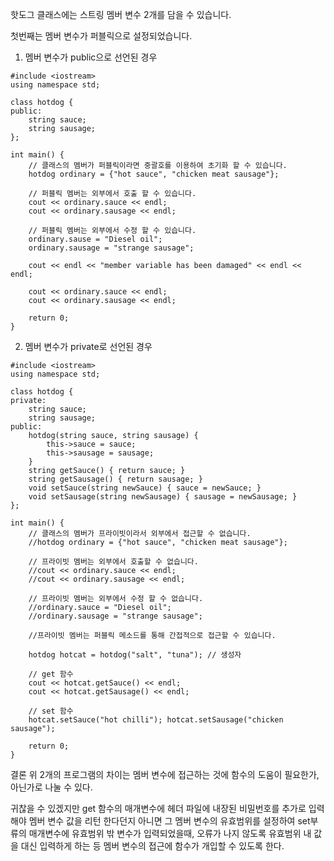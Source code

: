 핫도그 클래스에는 스트링 멤버 변수 2개를 담을 수 있습니다.

첫번째는 멤버 변수가 퍼블릭으로 설정되었습니다.


1. 멤버 변수가 public으로 선언된 경우
```
#include <iostream>
using namespace std;

class hotdog {
public:
	string sauce;
	string sausage;
};

int main() {
	// 클래스의 멤버가 퍼블릭이라면 중괄호를 이용하여 초기화 할 수 있습니다.
	hotdog ordinary = {"hot sauce", "chicken meat sausage"};

	// 퍼블릭 멤버는 외부에서 호출 할 수 있습니다.
	cout << ordinary.sauce << endl;
	cout << ordinary.sausage << endl;

	// 퍼블릭 멤버는 외부에서 수정 할 수 있습니다.
	ordinary.sause = "Diesel oil";
	ordinary.sausage = "strange sausage";

	cout << endl << "member variable has been damaged" << endl << endl;

	cout << ordinary.sauce << endl;
	cout << ordinary.sausage << endl;

	return 0;
}
```
2. 멤버 변수가 private로 선언된 경우
```
#include <iostream>
using namespace std;

class hotdog {
private:
	string sauce;
	string sausage;
public:
	hotdog(string sauce, string sausage) {
		this->sauce = sauce;
		this->sausage = sausage;
	}
	string getSauce() { return sauce; }
	string getSausage() { return sausage; }
	void setSauce(string newSauce) { sauce = newSauce; }
	void setSausage(string newSausage) { sausage = newSausage; }
};

int main() {
	// 클래스의 멤버가 프라이빗이라서 외부에서 접근할 수 없습니다.
	//hotdog ordinary = {"hot sauce", "chicken meat sausage"};

	// 프라이빗 멤버는 외부에서 호출할 수 없습니다.
	//cout << ordinary.sauce << endl;
	//cout << ordinary.sausage << endl;

	// 프라이빗 멤버는 외부에서 수정 할 수 없습니다.
	//ordinary.sauce = "Diesel oil";
	//ordinary.sausage = "strange sausage";

	//프라이빗 멤버는 퍼블릭 메소드를 통해 간접적으로 접근할 수 있습니다.
	
	hotdog hotcat = hotdog("salt", "tuna"); // 생성자

	// get 함수
	cout << hotcat.getSauce() << endl;
	cout << hotcat.getSausage() << endl;

	// set 함수
	hotcat.setSauce("hot chilli"); hotcat.setSausage("chicken sausage");

	return 0;
}
```

결론
위 2개의 프로그램의 차이는 멤버 변수에 접근하는 것에 함수의 도움이 필요한가, 아닌가로 나눌 수 있다.

귀찮을 수 있겠지만 get 함수의 매개변수에 헤더 파일에 내장된 비밀번호를 추가로 입력해야 멤버 변수 값을 리턴 한다던지
아니면 그 멤버 변수의 유효범위를 설정하여 set부류의 매개변수에 유효범위 밖 변수가 입력되었을때, 오류가 나지 않도록 유효범위 내 값을 대신 입력하게 하는 등
멤버 변수의 접근에 함수가 개입할 수 있도록 한다.
